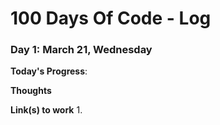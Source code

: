 # 100 Days Of Code - Log

### Day 1: March 21, Wednesday

**Today's Progress**: 

**Thoughts** 

**Link(s) to work**
1.
